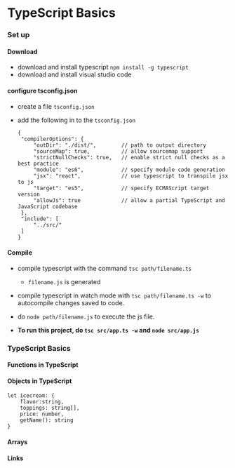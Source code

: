 # TypeScript Basics

### Set up
#### Download
- download and install typescript `npm install -g typescript`
- download and install visual studio code

#### configure tsconfig.json
- create a file `tsconfig.json`
- add the following in to the `tsconfig.json`

   ```
  {
    "compilerOptions": {
        "outDir": "./dist/",        // path to output directory
        "sourceMap": true,          // allow sourcemap support
        "strictNullChecks": true,   // enable strict null checks as a best practice
        "module": "es6",            // specify module code generation
        "jsx": "react",             // use typescript to transpile jsx to js
        "target": "es5",            // specify ECMAScript target version
        "allowJs": true             // allow a partial TypeScript and JavaScript codebase
    },
    "include": [
        "../src/"
    ]
  }
  ```

#### Compile
- compile typescript with the command `tsc path/filename.ts` 
    - `filename.js` is generated
- compile typescript in watch mode with `tsc path/filename.ts -w` to autocompile changes saved to code.
- do `node path/filename.js` to execute the js file.

- **To run this project,  do `tsc src/app.ts -w` and `node src/app.js`**

### TypeScript Basics
#### Functions in TypeScript
#### Objects in TypeScript

``` 
let icecream: {
    flavor:string,
    toppings: string[],
    price: number,
    getName(): string
}    
```
#### Arrays


#### Links